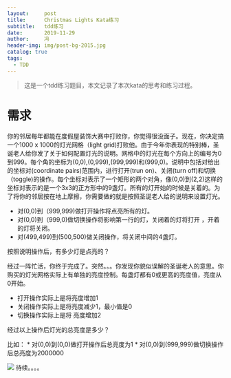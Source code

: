 ```yaml
---
layout:     post
title:      Christmas Lights Kata练习
subtitle:   tdd练习
date:       2019-11-29
author:     冯
header-img: img/post-bg-2015.jpg
catalog: true
tags:
  - TDD
---
```


> 这是一个tdd练习题目，本文记录了本次kata的思考和练习过程。

# 需求

你的邻居每年都能在度假屋装饰大赛中打败你，你觉得很没面子。现在，你决定搞一个1000 x 1000的灯光网格（light grid)打败他。由于今年你表现的特别棒，圣诞老人给你发了关于如何配置灯光的说明。网格中的灯光在每个方向上的编号为0到999。每个角的坐标为(0,0),(0,999),(999,999)和(999,0)。说明中包括对给出的坐标对(coordinate pairs)范围内，进行打开(trun on)、关闭(turn off)和切换（toggle)的操作。每个坐标对表示了一个矩形的两个对角，像(0,0)到(2,2)这样的坐标对表示的是一个3x3的正方形中的9盏灯。所有的灯开始的时候是关着的。为了将你的邻居按在地上摩擦，你需要做的就是按照圣诞老人给的说明来设置灯光。

* 对(0,0)到（999,999)做打开操作将点亮所有的灯。
* 对(0,0)到（999,0)做切换操作将影响第一行的灯，关闭着的灯将打开 ，开着的灯将关闭。
* 对(499,499)到(500,500)做关闭操作，将关闭中间的4盏灯。

按照说明操作后，有多少灯是点亮的？

经过一阵忙活，你终于完成了。突然。。。你发现你貌似误解的圣诞老人的意思。你购买的灯光网格实际上有单独的亮度控制。每盏灯都有0或更高的亮度值，亮度从0开始。

* 打开操作实际上是将亮度增加1
* 关闭操作实际上是将亮度减少1，最小值是0
* 切换操作实际上是将	亮度增加2

经过以上操作后灯光的总亮度是多少？

比如：
	* 对(0,0)到(0,0)做打开操作后总亮度为1
	* 对(0,0)到(999,999)做切换操作后总亮度为2000000

![](https://ynfeng-blog.oss-cn-beijing.aliyuncs.com/default.jpg)
待续。。。。

